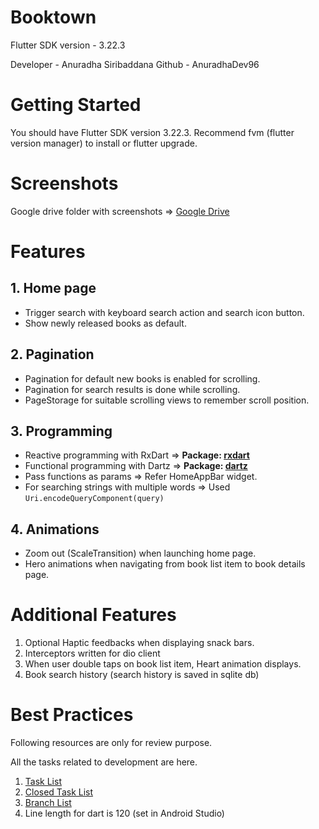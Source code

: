 # Booktown

Flutter SDK version - 3.22.3

Developer - Anuradha Siribaddana
Github - AnuradhaDev96

# Getting Started

You should have Flutter SDK version 3.22.3.
Recommend fvm (flutter version manager) to install or flutter upgrade.

# Screenshots
Google drive folder with screenshots => [Google Drive](https://drive.google.com/drive/folders/1YEyZ3qL2Cl4fMKzTmdy5uY9NagwCiMqc?usp=sharing)

# Features
## 1. Home page
- Trigger search with keyboard search action and search icon button.
- Show newly released books as default.

## 2. Pagination
- Pagination for default new books is enabled for scrolling.
- Pagination for search results is done while scrolling.
- PageStorage for suitable scrolling views to remember scroll position.

## 3. Programming
- Reactive programming with RxDart => **Package: [rxdart](https://pub.dev/packages/rxdart)**
- Functional programming with Dartz => **Package: [dartz](https://pub.dev/packages/dartz)**
- Pass functions as params => Refer HomeAppBar widget.
- For searching strings with multiple words => Used `Uri.encodeQueryComponent(query)`

## 4. Animations
- Zoom out (ScaleTransition) when launching home page.
- Hero animations when navigating from book list item to book details page.

# Additional Features
1. Optional Haptic feedbacks when displaying snack bars.
2. Interceptors written for dio client
3. When user double taps on book list item, Heart animation displays.
4. Book search history (search history is saved in sqlite db)

# Best Practices
Following resources are only for review purpose.

All the tasks related to development are here.
1. [Task List](https://github.com/AnuradhaDev96/booktown/issues)
2. [Closed Task List](https://github.com/AnuradhaDev96/booktown/issues?q=is%3Aissue+is%3Aclosed)
3. [Branch List](https://github.com/AnuradhaDev96/booktown/branches)
4. Line length for dart is 120 (set in Android Studio)